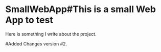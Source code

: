 # SmallWebApp\#This is a small Web App to test

Here is something I write about the project.

#Added Changes version #2.
